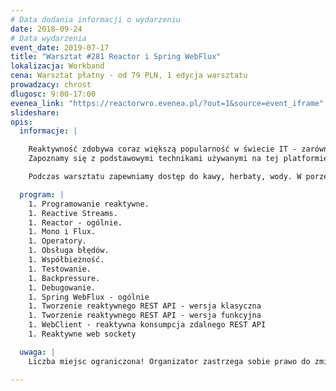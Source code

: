 ```yaml
---
# Data dodania informacji o wydarzeniu
date: 2018-09-24
# Data wydarzenia
event_date: 2019-07-17
title: "Warsztat #281 Reactor i Spring WebFlux"
lokalizacja: Workband
cena: Warsztat płatny - od 79 PLN, 1 edycja warsztatu
prowadzacy: chrost
dlugosc: 9:00-17:00
evenea_link: "https://reactorwro.evenea.pl/?out=1&source=event_iframe"
slideshare:
opis:
  informacje: |

    Reaktywność zdobywa coraz większą popularność w świecie IT - zarówno w aplikacjach desktopowych, jak też webowych i mobilnych. Na początku zajęć dowiemy się czym jest programowanie reaktywne oraz do czego można je zastosować. Następnie powrócimy do świata Javy i spróbujemy pożenić ją z tymże programowaniem reaktywnym - przedstawiona zostanie koncepcja Reactive Streams oraz jej implementacja - platforma Reactor. 
    Zapoznamy się z podstawowymi technikami używanymi na tej platformie i utrwalimy tę wiedzę poprzez wykonanie kilkunastu prostych ćwiczeń. W celu praktycznego wykorzystania zdobytej wiedzy, w drugiej części dnia, przeniesiemy się do frameworka Spring WebFlux i stworzymy prostą webową aplikację w wersji reaktywnej. Dodatkowo nauczymy się reaktywnie konsumować zdalne REST API (w zależności od potrzeb - Twitter lub Github).

    Podczas warsztatu zapewniamy dostęp do kawy, herbaty, wody. W porze obiadowej zapewniamy pizzę w wersji mięsnej lub wegetariańskiej.

  program: |
    1. Programowanie reaktywne.
    1. Reactive Streams.
    1. Reactor - ogólnie.
    1. Mono i Flux.
    1. Operatory.
    1. Obsługa błędów.
    1. Współbieżność.
    1. Testowanie.
    1. Backpressure.
    1. Debugowanie.
    1. Spring WebFlux - ogólnie
    1. Tworzenie reaktywnego REST API - wersja klasyczna
    1. Tworzenie reaktywnego REST API - wersja funkcyjna
    1. WebClient - reaktywna konsumpcja zdalnego REST API
    1. Reaktywne web sockety

  uwaga: |
    Liczba miejsc ograniczona! Organizator zastrzega sobie prawo do zmiany lokalizacji wydarzenia oraz jego odwołania w przypadku niezgłoszenia się minimalnej liczby uczestników.

---
```

